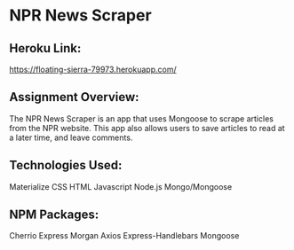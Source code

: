 # NPR News Scraper

## Heroku Link: 
https://floating-sierra-79973.herokuapp.com/

## Assignment Overview: 
The NPR News Scraper is an app that uses Mongoose to scrape articles from the NPR website. This app also allows users to save articles to read at a later time, and leave comments. 

## Technologies Used: 
Materialize 
CSS
HTML
Javascript 
Node.js
Mongo/Mongoose 

## NPM Packages: 
Cherrio
Express
Morgan
Axios
Express-Handlebars
Mongoose 
